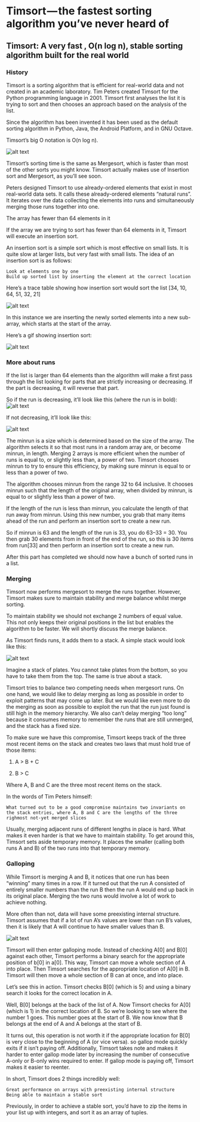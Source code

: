 # Timsort — the fastest sorting algorithm you’ve never heard of

## Timsort: A very fast , O(n log n), stable sorting algorithm built for the real world

### History
Timsort is a sorting algorithm that is efficient for real-world data and not created in an academic laboratory. Tim Peters created Timsort for the Python programming language in 2001. Timsort first analyses the list it is trying to sort and then chooses an approach based on the analysis of the list.

Since the algorithm has been invented it has been used as the default sorting algorithm in Python, Java, the Android Platform, and in GNU Octave.

Timsort’s big O notation is O(n log n).

![alt text](https://cdn-images-1.medium.com/max/1600/1*1CkG3c4mZGswDShAV9eHbQ.png)

Timsort’s sorting time is the same as Mergesort, which is faster than most of the other sorts you might know. Timsort actually makes use of Insertion sort and Mergesort, as you’ll see soon.

Peters designed Timsort to use already-ordered elements that exist in most real-world data sets. It calls these already-ordered elements “natural runs”. It iterates over the data collecting the elements into runs and simultaneously merging those runs together into one.

The array has fewer than 64 elements in it

If the array we are trying to sort has fewer than 64 elements in it, Timsort will execute an insertion sort.

An insertion sort is a simple sort which is most effective on small lists. It is quite slow at larger lists, but very fast with small lists. The idea of an insertion sort is as follows:

    Look at elements one by one
    Build up sorted list by inserting the element at the correct location

Here’s a trace table showing how insertion sort would sort the list [34, 10, 64, 51, 32, 21]

![alt text](https://cdn-images-1.medium.com/max/1600/1*3bMtqGONwfRvPMvVf8zfJQ.png)

In this instance we are inserting the newly sorted elements into a new sub-array, which starts at the start of the array.

Here’s a gif showing insertion sort:

![alt text](https://cdn-images-1.medium.com/max/1600/0*I8VlK7-Zh-2btQP4.gif)

### More about runs

If the list is larger than 64 elements than the algorithm will make a first pass through the list looking for parts that are strictly increasing or decreasing. If the part is decreasing, it will reverse that part.

So if the run is decreasing, it’ll look like this (where the run is in bold):
![alt text](https://cdn-images-1.medium.com/max/1600/1*LWJSZ8DHZ2DNF8aeVyGpig.png)

If not decreasing, it’ll look like this:



![alt text](https://cdn-images-1.medium.com/max/1600/1*r96puBtKKiF6-Rj3DKjOUA.png)

The minrun is a size which is determined based on the size of the array. The algorithm selects it so that most runs in a random array are, or become minrun, in length. Merging 2 arrays is more efficient when the number of runs is equal to, or slightly less than, a power of two. Timsort chooses minrun to try to ensure this efficiency, by making sure minrun is equal to or less than a power of two.

The algorithm chooses minrun from the range 32 to 64 inclusive. It chooses minrun such that the length of the original array, when divided by minrun, is equal to or slightly less than a power of two.

If the length of the run is less than minrun, you calculate the length of that run away from minrun. Using this new number, you grab that many items ahead of the run and perform an insertion sort to create a new run.

So if minrun is 63 and the length of the run is 33, you do 63–33 = 30. You then grab 30 elements from in front of the end of the run, so this is 30 items from run[33] and then perform an insertion sort to create a new run.

After this part has completed we should now have a bunch of sorted runs in a list.

### Merging

Timsort now performs mergesort to merge the runs together. However, Timsort makes sure to maintain stability and merge balance whilst merge sorting.

To maintain stability we should not exchange 2 numbers of equal value. This not only keeps their original positions in the list but enables the algorithm to be faster. We will shortly discuss the merge balance.

As Timsort finds runs, it adds them to a stack. A simple stack would look like this:

![alt text](https://cdn-images-1.medium.com/max/1600/1*sJ4GSPsTvUdIYQIR2pbKig.png)

Imagine a stack of plates. You cannot take plates from the bottom, so you have to take them from the top. The same is true about a stack.

Timsort tries to balance two competing needs when mergesort runs. On one hand, we would like to delay merging as long as possible in order to exploit patterns that may come up later. But we would like even more to do the merging as soon as possible to exploit the run that the run just found is still high in the memory hierarchy. We also can’t delay merging “too long” because it consumes memory to remember the runs that are still unmerged, and the stack has a fixed size.

To make sure we have this compromise, Timsort keeps track of the three most recent items on the stack and creates two laws that must hold true of those items:

1. A > B + C

2. B > C

Where A, B and C are the three most recent items on the stack.

In the words of Tim Peters himself:

    What turned out to be a good compromise maintains two invariants on the stack entries, where A, B and C are the lengths of the three righmost not-yet merged slices

Usually, merging adjacent runs of different lengths in place is hard. What makes it even harder is that we have to maintain stability. To get around this, Timsort sets aside temporary memory. It places the smaller (calling both runs A and B) of the two runs into that temporary memory.

### Galloping

While Timsort is merging A and B, it notices that one run has been “winning” many times in a row. If it turned out that the run A consisted of entirely smaller numbers than the run B then the run A would end up back in its original place. Merging the two runs would involve a lot of work to achieve nothing.

More often than not, data will have some preexisting internal structure. Timsort assumes that if a lot of run A’s values are lower than run B’s values, then it is likely that A will continue to have smaller values than B.

![alt text](https://cdn-images-1.medium.com/max/1600/1*giTGeRv08yzrchIlkHu48A.png)

Timsort will then enter galloping mode. Instead of checking A[0] and B[0] against each other, Timsort performs a binary search for the appropriate position of b[0] in a[0]. This way, Timsort can move a whole section of A into place. Then Timsort searches for the appropriate location of A[0] in B. Timsort will then move a whole section of B can at once, and into place.

Let’s see this in action. Timsort checks B[0] (which is 5) and using a binary search it looks for the correct location in A.

Well, B[0] belongs at the back of the list of A. Now Timsort checks for A[0] (which is 1) in the correct location of B. So we’re looking to see where the number 1 goes. This number goes at the start of B. We now know that B belongs at the end of A and A belongs at the start of B.

It turns out, this operation is not worth it if the appropriate location for B[0] is very close to the beginning of A (or vice versa). so gallop mode quickly exits if it isn’t paying off. Additionally, Timsort takes note and makes it harder to enter gallop mode later by increasing the number of consecutive A-only or B-only wins required to enter. If gallop mode is paying off, Timsort makes it easier to reenter.

In short, Timsort does 2 things incredibly well:

    Great performance on arrays with preexisting internal structure
    Being able to maintain a stable sort

Previously, in order to achieve a stable sort, you’d have to zip the items in your list up with integers, and sort it as an array of tuples.

